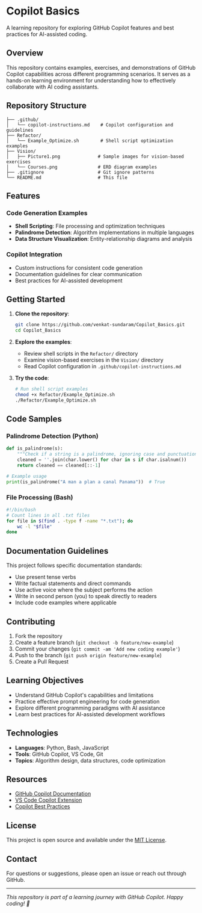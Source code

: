 # Copilot Basics

A learning repository for exploring GitHub Copilot features and best practices for AI-assisted coding.

## Overview

This repository contains examples, exercises, and demonstrations of GitHub Copilot capabilities across different programming scenarios. It serves as a hands-on learning environment for understanding how to effectively collaborate with AI coding assistants.

## Repository Structure

```
├── .github/
│   └── copilot-instructions.md    # Copilot configuration and guidelines
├── Refactor/
│   └── Example_Optimize.sh        # Shell script optimization examples
├── Vision/
│   ├── Picture1.png              # Sample images for vision-based exercises
│   └── Courses.png               # ERD diagram examples
├── .gitignore                    # Git ignore patterns
└── README.md                     # This file
```

## Features

### Code Generation Examples
- **Shell Scripting**: File processing and optimization techniques
- **Palindrome Detection**: Algorithm implementations in multiple languages
- **Data Structure Visualization**: Entity-relationship diagrams and analysis

### Copilot Integration
- Custom instructions for consistent code generation
- Documentation guidelines for clear communication
- Best practices for AI-assisted development

## Getting Started

1. **Clone the repository**:
   ```bash
   git clone https://github.com/venkat-sundaram/Copilot_Basics.git
   cd Copilot_Basics
   ```

2. **Explore the examples**:
   - Review shell scripts in the `Refactor/` directory
   - Examine vision-based exercises in the `Vision/` directory
   - Read Copilot configuration in `.github/copilot-instructions.md`

3. **Try the code**:
   ```bash
   # Run shell script examples
   chmod +x Refactor/Example_Optimize.sh
   ./Refactor/Example_Optimize.sh
   ```

## Code Samples

### Palindrome Detection (Python)
```python
def is_palindrome(s):
    """Check if a string is a palindrome, ignoring case and punctuation."""
    cleaned = ''.join(char.lower() for char in s if char.isalnum())
    return cleaned == cleaned[::-1]

# Example usage
print(is_palindrome("A man a plan a canal Panama"))  # True
```

### File Processing (Bash)
```bash
#!/bin/bash
# Count lines in all .txt files
for file in $(find . -type f -name "*.txt"); do
    wc -l "$file"
done
```

## Documentation Guidelines

This project follows specific documentation standards:

- Use present tense verbs
- Write factual statements and direct commands
- Use active voice where the subject performs the action
- Write in second person (you) to speak directly to readers
- Include code examples where applicable

## Contributing

1. Fork the repository
2. Create a feature branch (`git checkout -b feature/new-example`)
3. Commit your changes (`git commit -am 'Add new coding example'`)
4. Push to the branch (`git push origin feature/new-example`)
5. Create a Pull Request

## Learning Objectives

- Understand GitHub Copilot's capabilities and limitations
- Practice effective prompt engineering for code generation
- Explore different programming paradigms with AI assistance
- Learn best practices for AI-assisted development workflows

## Technologies

- **Languages**: Python, Bash, JavaScript
- **Tools**: GitHub Copilot, VS Code, Git
- **Topics**: Algorithm design, data structures, code optimization

## Resources

- [GitHub Copilot Documentation](https://docs.github.com/copilot)
- [VS Code Copilot Extension](https://marketplace.visualstudio.com/items?itemName=GitHub.copilot)
- [Copilot Best Practices](https://github.blog/2023-06-20-how-to-write-better-prompts-for-github-copilot/)

## License

This project is open source and available under the [MIT License](LICENSE).

## Contact

For questions or suggestions, please open an issue or reach out through GitHub.

---

*This repository is part of a learning journey with GitHub Copilot. Happy coding! 🚀*

